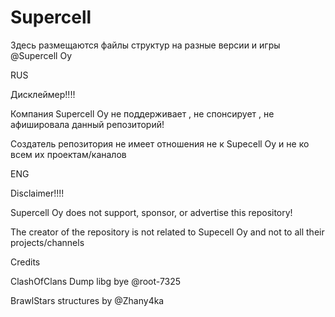 # Supercell
Здесь размещаются файлы структур на разные версии и игры @Supercell Oy

RUS

Дисклеймер!!!!

Компания Supercell Oy не поддерживает , не спонсирует , не афишировала данный репозиторий!

Создатель репозитория не имеет отношения не к Supecell Oy и не ко всем их проектам/каналов 

ENG

Disclaimer!!!!

Supercell Oy does not support, sponsor, or advertise this repository!

The creator of the repository is not related to Supecell Oy and not to all their projects/channels


Credits

ClashOfClans Dump libg bye @root-7325

BrawlStars structures by @Zhany4ka
